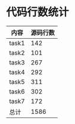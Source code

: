 # **代码行数统计**

| 内容  | 源码行数 |
| ----- | -------- |
| task1 | 142 |
| task2 | 101 |
| task3 | 267 |
| task4 | 292 |
| task5 | 311 |
| task6 | 302 |
| task7 | 172 |
| 总计  | 1586 |

